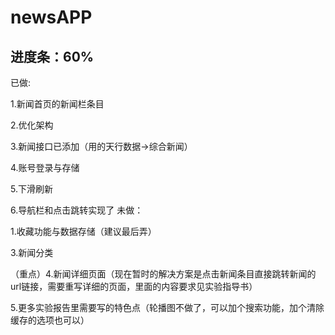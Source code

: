 # newsAPP

## 进度条：60%
已做: 

1.新闻首页的新闻栏条目

2.优化架构

3.新闻接口已添加（用的天行数据->综合新闻）

4.账号登录与存储

5.下滑刷新

6.导航栏和点击跳转实现了
未做：

1.收藏功能与数据存储（建议最后弄）

3.新闻分类

（重点）4.新闻详细页面（现在暂时的解决方案是点击新闻条目直接跳转新闻的url链接，需要重写详细的页面，里面的内容要求见实验指导书）

5.更多实验报告里需要写的特色点（轮播图不做了，可以加个搜索功能，加个清除缓存的选项也可以）

